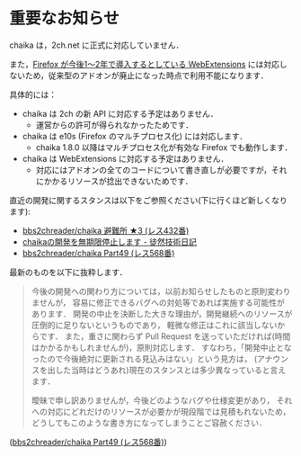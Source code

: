 # 重要なお知らせ

chaika は，2ch.net に正式に対応していません．

また，[Firefox が今後1〜2年で導入するとしている WebExtensions](https://developer.mozilla.org/en-US/Add-ons/WebExtensions) には対応しないため，従来型のアドオンが廃止になった時点で利用不能になります．

具体的には：

- chaika は 2ch の新 API に対応する予定はありません．
  - 運営からの許可が得られなかったためです．
- chaika は e10s (Firefox のマルチプロセス化) には対応します．
  - chaika 1.8.0 以降はマルチプロセス化が有効な Firefox でも動作します．
- chaika は WebExtensions に対応する予定はありません．
  - 対応にはアドオンの全てのコードについて書き直しが必要ですが，それにかかるリソースが捻出できないためです．

直近の開発に関するスタンスは以下をご参照ください(下に行くほど新しくなります):

- [bbs2chreader/chaika 避難所 ★3 (レス432番)](http://jbbs.shitaraba.net/bbs/read.cgi/computer/44179/1435322223/432)
- [chaikaの開発を無期限停止します - 徒然技術日記](http://nodaguti.hatenablog.com/entry/2015/09/13/222613)
- [bbs2chreader/chaika Part49 (レス568番)](http://potato.2ch.net/test/read.cgi/software/1434991857/568)

最新のものを以下に抜粋します．

> 今後の開発への関わり方については，以前お知らせしたものと原則変わりませんが，
> 容易に修正できるバグへの対処等であれば実施する可能性があります．
> 開発の中止を決断した大きな理由が，開発継続へのリソースが圧倒的に足りないというものであり，
> 軽微な修正はこれに該当しないからです．
> また，重さに関わらず Pull Request を送っていただければ(時間はかかるかもしれませんが)，原則対応します．
> すなわち，「開発中止となったので今後絶対に更新される見込みはない」という見方は，
> (アナウンスを出した当時はどうあれ)現在のスタンスとは多少異なっていると言えます．
>
> 曖昧で申し訳ありませんが，今後どのようなバグや仕様変更があり，
> それへの対応にどれだけのリソースが必要かが現段階では見積もれないため，
> どうしてもこのような書き方になってしまうことご容赦ください．

([bbs2chreader/chaika Part49 (レス568番)](http://potato.2ch.net/test/read.cgi/software/1434991857/568))
